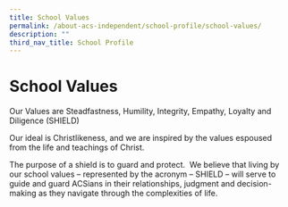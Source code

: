 ```yaml
---
title: School Values
permalink: /about-acs-independent/school-profile/school-values/
description: ""
third_nav_title: School Profile
---
```

# School Values

Our Values are Steadfastness, Humility, Integrity, Empathy, Loyalty and Diligence (SHIELD)

Our ideal is Christlikeness, and we are inspired by the values espoused from the life and teachings of Christ.

The purpose of a shield is to guard and protect.  We believe that living by our school values – represented by the acronym – SHIELD – will serve to guide and guard ACSians in their relationships, judgment and decision-making as they navigate through the complexities of life.
